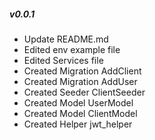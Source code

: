 ##### v0.0.1
- Update README.md
- Edited env example file
- Edited Services file
- Created Migration AddClient
- Created Migration AddUser
- Created Seeder ClientSeeder
- Created Model UserModel
- Created Model ClientModel
- Created Helper jwt_helper